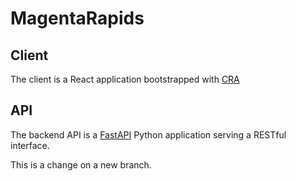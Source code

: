 # MagentaRapids

## Client
The client is a React application bootstrapped with [CRA](https://github.com/facebook/create-react-app)

## API
The backend API is a [FastAPI](https://github.com/tiangolo/fastapi) Python application serving a RESTful interface.

This is a change on a new branch.